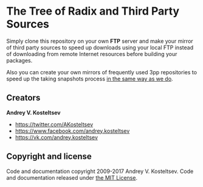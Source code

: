 

The Tree of Radix and Third Party Sources
=========================================

Simply clone this repository on your own **FTP** server and make your mirror
of third party sources to speed up downloads using your local FTP instead of
downloading from remote Internet resources before building your packages.

Also you can create your own mirrors of frequently used 3pp repositories
to speed up the taking snapshots process
[in the same way as we do](http://git.radix.pro/).


Creators
--------

**Andrey V. Kosteltsev**

* <https://twitter.com/AKosteltsev>
* <https://www.facebook.com/andrey.kosteltsev>
* <https://vk.com/andrey.kosteltsev>


Copyright and license
---------------------

Code and documentation copyright 2009-2017 Andrey V. Kosteltsev.
Code and documentation released under [the MIT License](LICENSE).
